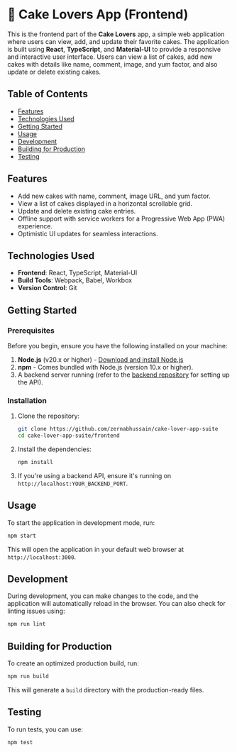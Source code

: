 # 🍰 Cake Lovers App (Frontend)

This is the frontend part of the **Cake Lovers** app, a simple web application where users can view, add, and update their favorite cakes. The application is built using **React**, **TypeScript**, and **Material-UI** to provide a responsive and interactive user interface. Users can view a list of cakes, add new cakes with details like name, comment, image, and yum factor, and also update or delete existing cakes.

## Table of Contents

- [Features](#features)
- [Technologies Used](#technologies-used)
- [Getting Started](#getting-started)
- [Usage](#usage)
- [Development](#development)
- [Building for Production](#building-for-production)
- [Testing](#testing)


## Features

- Add new cakes with name, comment, image URL, and yum factor.
- View a list of cakes displayed in a horizontal scrollable grid.
- Update and delete existing cake entries.
- Offline support with service workers for a Progressive Web App (PWA) experience.
- Optimistic UI updates for seamless interactions.

## Technologies Used

- **Frontend**: React, TypeScript, Material-UI
- **Build Tools**: Webpack, Babel, Workbox
- **Version Control**: Git

## Getting Started

### Prerequisites

Before you begin, ensure you have the following installed on your machine:

1. **Node.js** (v20.x or higher) - [Download and install Node.js](https://nodejs.org/en/download/)
2. **npm** - Comes bundled with Node.js (version 10.x or higher).
3. A backend server running (refer to the [backend repository](backend/README.md) for setting up the API).

### Installation

1. Clone the repository:

   ```bash
   git clone https://github.com/zernabhussain/cake-lover-app-suite
   cd cake-lover-app-suite/frontend
   ```
2. Install the dependencies:

   ```bash
   npm install
   ```

3. If you're using a backend API, ensure it's running on `http://localhost:YOUR_BACKEND_PORT`.

## Usage

To start the application in development mode, run:

```bash
npm start
```

This will open the application in your default web browser at `http://localhost:3000`.

## Development

During development, you can make changes to the code, and the application will automatically reload in the browser. You can also check for linting issues using:

```bash
npm run lint
```

## Building for Production

To create an optimized production build, run:

```bash
npm run build
```

This will generate a `build` directory with the production-ready files.

## Testing

To run tests, you can use:

```bash
npm test
```
